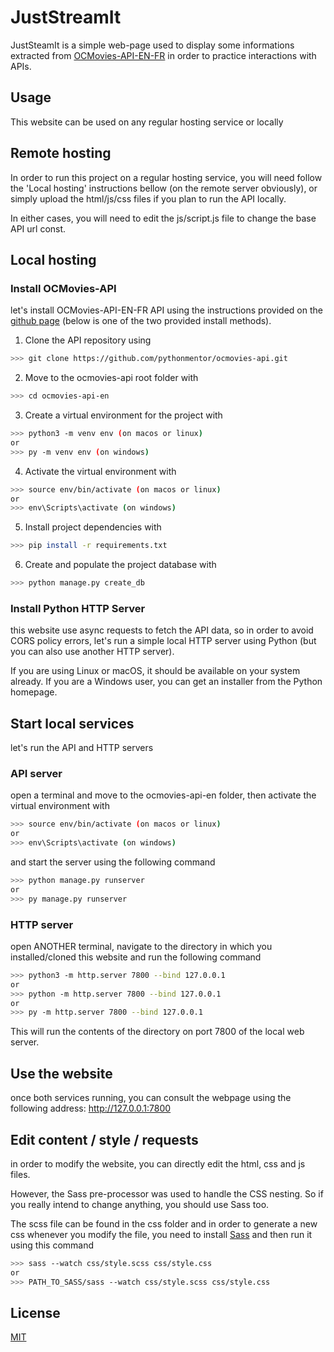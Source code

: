 # JustStreamIt

JustSteamIt is a simple web-page used to display some informations extracted from [OCMovies-API-EN-FR](https://github.com/OpenClassrooms-Student-Center/OCMovies-API-EN-FR) in order to practice interactions with APIs.

## Usage

This website can be used on any regular hosting service or locally

## Remote hosting
In order to run this project on a regular hosting service, you will need follow the 'Local hosting' instructions bellow (on the remote server obviously), or simply upload the html/js/css files if you plan to run the API locally.

In either cases, you will need to edit the js/script.js file to change the base API url const.

## Local hosting

### Install OCMovies-API
let's install OCMovies-API-EN-FR API using the instructions provided on the [github page](https://github.com/OpenClassrooms-Student-Center/OCMovies-API-EN-FR) (below is one of the two provided install methods).

1. Clone the API repository using
```bash
>>> git clone https://github.com/pythonmentor/ocmovies-api.git
```
2. Move to the ocmovies-api root folder with
```bash
>>> cd ocmovies-api-en
```
3. Create a virtual environment for the project with
```bash
>>> python3 -m venv env (on macos or linux)
or
>>> py -m venv env (on windows)
```
4. Activate the virtual environment with 
```bash
>>> source env/bin/activate (on macos or linux)
or
>>> env\Scripts\activate (on windows)
```
5. Install project dependencies with
```bash
>>> pip install -r requirements.txt
```
6. Create and populate the project database with
```bash
>>> python manage.py create_db
```


### Install Python HTTP Server
this website use async requests to fetch the API data, so in order to avoid CORS policy errors, let's run a simple local HTTP server using Python (but you can also use another HTTP server).

If you are using Linux or macOS, it should be available on your system already. If you are a Windows user, you can get an installer from the Python homepage.


## Start local services
let's run the API and HTTP servers

### API server
open a terminal and move to the ocmovies-api-en folder, then activate the virtual environment with

```bash
>>> source env/bin/activate (on macos or linux)
or
>>> env\Scripts\activate (on windows)
```

and start the server using the following command
```bash
>>> python manage.py runserver
or
>>> py manage.py runserver
```

### HTTP server
open ANOTHER terminal, navigate to the directory in which you installed/cloned this website and run the following command 
```bash
>>> python3 -m http.server 7800 --bind 127.0.0.1
or
>>> python -m http.server 7800 --bind 127.0.0.1
or
>>> py -m http.server 7800 --bind 127.0.0.1
```
This will run the contents of the directory on port 7800 of the local web server.


## Use the website
once both services running, you can consult the webpage using the following address: http://127.0.0.1:7800

## Edit content / style / requests
in order to modify the website, you can directly edit the html, css and js files.

However, the Sass pre-processor was used to handle the CSS nesting. So if you really intend to change anything, you should use Sass too.

The scss file can be found in the css folder and in order to generate a new css whenever you modify the file, you need to install [Sass](https://sass-lang.com/install) and then run it using this command
```bash
>>> sass --watch css/style.scss css/style.css
or
>>> PATH_TO_SASS/sass --watch css/style.scss css/style.css
```

## License
[MIT](https://choosealicense.com/licenses/mit/)
